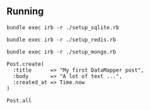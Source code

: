 ## Running

    bundle exec irb -r ./setup_sqlite.rb

    bundle exec irb -r ./setup_redis.rb

    bundle exec irb -r ./setup_mongo.rb

    Post.create(
      :title      => "My first DataMapper post",
      :body       => "A lot of text ...",
      :created_at => Time.now
    )

    Post.all